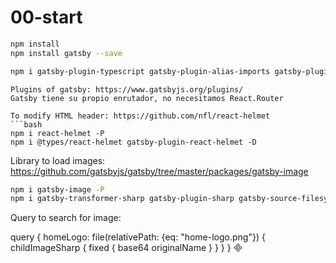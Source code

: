 # 00-start
```bash
npm install
npm install gatsby --save

npm i gatsby-plugin-typescript gatsby-plugin-alias-imports gatsby-plugin-web-font-loader gatsby-plugin-manifest babel-preset-gatsby babel-plugin-emotion -D
```

```
Plugins of gatsby: https://www.gatsbyjs.org/plugins/
Gatsby tiene su propio enrutador, no necesitamos React.Router

To modify HTML header: https://github.com/nfl/react-helmet
```bash
npm i react-helmet -P
npm i @types/react-helmet gatsby-plugin-react-helmet -D
```
Library to load images: https://github.com/gatsbyjs/gatsby/tree/master/packages/gatsby-image

```bash
npm i gatsby-image -P
npm i gatsby-transformer-sharp gatsby-plugin-sharp gatsby-source-filesystem -D
```
Query to search for image:

query {
  homeLogo: file(relativePath: {eq: "home-logo.png"}) {
    childImageSharp {
      fixed {
        base64
        originalName
      }
    }
  }
}




